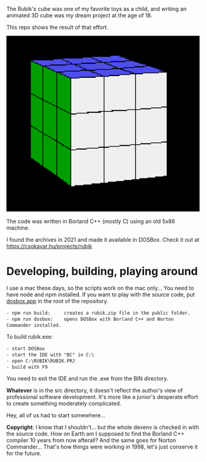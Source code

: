The Rubik's cube was one of my favorite toys as a child, and writing an animated 3D cube was my dream project at the age of 18. 

This repo shows the result of that effort.

![screenshot](screenshot.png)

The code was written in Borland C++ (mostly C) using an old 5x86 machine. 

I found the archives in 2021 and made it available in DOSBox. Check it out at https://csokavar.hu/projects/rubik

# Developing, building, playing around

I use a mac these days, so the scripts work on the mac only... You need to have node and npm installed. 
If you want to play with the source code, put [dosbox.app](https://www.dosbox.com/) in the root of the repository.

```
- npm run build:     creates a rubik.zip file in the public folder.
- npm run dosbox:    opens DOSBox with Borland C++ and Norton Commander installed.
```

To build rubik.exe:
```
- start DOSBox
- start the IDE with "BC" in C:\
- open C:\RUBIK\RUBIK.PRJ
- build with F9
``` 

You need to exit the IDE and run the .exe from the BIN directory.

**Whatever** is in the src directory, it doesn't reflect the author's 
view of professional software development. It's more like a
junior's desperate effort to create something moderately complicated.

Hey, all of us had to start somewhere...

**Copyright**: I know that I shouldn't... but the whole devenv is checked in
with the source code. How on Earth am I supposed to find the Borland C++ 
compiler 10 years from now afterall? And the same goes for Norton Commander...
That's how things were working in 1998, let's just conserve it for the future.
